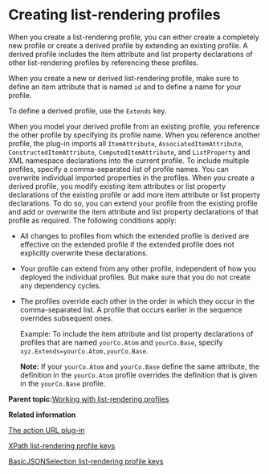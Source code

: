 # Creating list-rendering profiles

When you create a list-rendering profile, you can either create a completely new profile or create a derived profile by extending an existing profile. A derived profile includes the item attribute and list property declarations of other list-rendering profiles by referencing these profiles.

When you create a new or derived list-rendering profile, make sure to define an item attribute that is named `id` and to define a name for your profile.

To define a derived profile, use the `Extends` key.

When you model your derived profile from an existing profile, you reference the other profile by specifying its profile name. When you reference another profile, the plug-in imports all `ItemAttribute`, `AssociatedItemAttribute`, `ConstructedItemAttribute`, `ComputedItemAttribute`, and `ListProperty` and XML namespace declarations into the current profile. To include multiple profiles, specify a comma-separated list of profile names. You can overwrite individual imported properties in the profiles. When you create a derived profile, you modify existing item attributes or list property declarations of the existing profile or add more item attribute or list property declarations. To do so, you can extend your profile from the existing profile and add or overwrite the item attribute and list property declarations of that profile as required. The following conditions apply:

-   All changes to profiles from which the extended profile is derived are effective on the extended profile if the extended profile does not explicitly overwrite these declarations.
-   Your profile can extend from any other profile, independent of how you deployed the individual profiles. But make sure that you do not create any dependency cycles.
-   The profiles override each other in the order in which they occur in the comma-separated list. A profile that occurs earlier in the sequence overrides subsequent ones.

    Example: To include the item attribute and list property declarations of profiles that are named `yourCo.Atom` and `yourCo.Base`, specify `xyz.Extends=yourCo.Atom,yourCo.Base`.

    **Note:** If your `yourCo.Atom` and `yourCo.Base` define the same attribute, the definition in the `yourCo.Atom` profile overrides the definition that is given in the `yourCo.Base` profile.


**Parent topic:**[Working with list-rendering profiles](../social/plrf_work_lr_profiles.md)

**Related information**  


[The action URL plug-in](../panel_help/plrf_rendr_plugin_actionurl.md)

[XPath list-rendering profile keys](../social/plrf_lr_profl_keys.md)

[BasicJSONSelection list-rendering profile keys](../social/plrf_lr_profl_keys_json.md)

